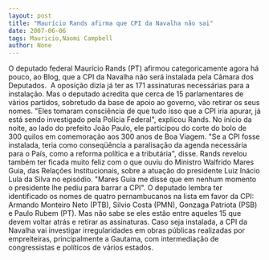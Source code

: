 ```yaml
---
layout: post
title: "Maurício Rands afirma que CPI da Navalha não sai"
date: 2007-06-06
tags: Mauricio,Naomi Campbell
author: None
---
```

O deputado federal Maur&iacute;cio Rands (PT) afirmou categoricamente agora h&aacute; pouco, ao Blog, que a CPI da Navalha n&atilde;o ser&aacute; instalada pela C&acirc;mara dos Deputados.&nbsp; 
A oposi&ccedil;&atilde;o dizia j&aacute; ter as 171 assinaturas necess&aacute;rias para a instala&ccedil;&atilde;o. Mas o deputado acredita que cerca de 15 parlamentares de v&aacute;rios partidos, sobretudo da base de apoio ao governo, v&atilde;o retirar os seus nomes.
&quot;Eles tomaram consci&ecirc;ncia de que tudo isso que a CPI iria apurar, j&aacute; est&aacute; sendo investigado pela Pol&iacute;cia Federal&quot;,&nbsp;explicou Rands. No in&iacute;cio da noite, ao&nbsp;lado do prefeito Jo&atilde;o Paulo,&nbsp;ele participou do corte do bolo de 300 quilos em comemora&ccedil;&atilde;o aos 300 anos de Boa Viagem.
&quot;Se a CPI fosse instalada, teria como conseq&uuml;&ecirc;ncia a paralisa&ccedil;&atilde;o da agenda necess&aacute;ria para o Pa&iacute;s, como a reforma pol&iacute;tica e a tribut&aacute;ria&quot;, disse.
Rands revelou tamb&eacute;m ter ficada muito feliz com o que ouviu&nbsp;do Ministro Walfrido Mares Guia, das Rela&ccedil;&otilde;es Institucionais,&nbsp;sobre a atua&ccedil;&atilde;o do presidente Luiz In&aacute;cio Lula da Silva no epis&oacute;dio. &quot;Mares Guia me disse que&nbsp;em nenhum momento o presidente lhe pediu para barrar a CPI&quot;.
O deputado&nbsp;lembra ter identificado os nomes de quatro pernambucanos&nbsp;na lista em&nbsp;favor da CPI: Armando Monteiro Neto (PTB), Silvio Costa (PMN), Gonzaga Patriota (PSB) e Paulo Rubem (PT).&nbsp;Mas&nbsp;n&atilde;o sabe se eles est&atilde;o entre aqueles 15 que devem voltar atr&aacute;s e retirar as assinaturas.
Caso seja instalada, a CPI da Navalha vai investigar irregularidades em obras p&uacute;blicas realizadas por empreiteiras, principalmente a Gautama, com intermedia&ccedil;&atilde;o de congressistas e pol&iacute;ticos de v&aacute;rios estados. 
